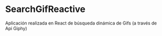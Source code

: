 # SearchGifReactive
Aplicación realizada en React de búsqueda dinámica de Gifs (a través de Api Giphy)
